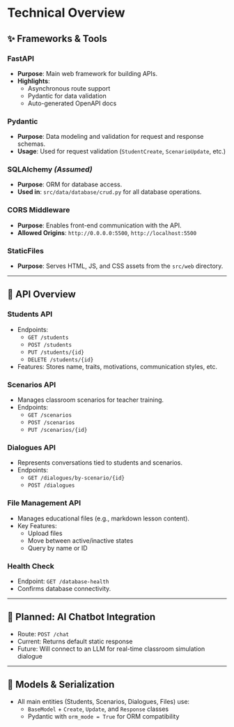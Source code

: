 # Technical Overview

## ✨ Frameworks & Tools

### FastAPI
- **Purpose**: Main web framework for building APIs.
- **Highlights**:
  - Asynchronous route support
  - Pydantic for data validation
  - Auto-generated OpenAPI docs

### Pydantic
- **Purpose**: Data modeling and validation for request and response schemas.
- **Usage**: Used for request validation (`StudentCreate`, `ScenarioUpdate`, etc.)

### SQLAlchemy *(Assumed)*
- **Purpose**: ORM for database access.
- **Used in**: `src/data/database/crud.py` for all database operations.

### CORS Middleware
- **Purpose**: Enables front-end communication with the API.
- **Allowed Origins**: `http://0.0.0.0:5500`, `http://localhost:5500`

### StaticFiles
- **Purpose**: Serves HTML, JS, and CSS assets from the `src/web` directory.

---

## 📄 API Overview

### Students API
- Endpoints:
  - `GET /students`
  - `POST /students`
  - `PUT /students/{id}`
  - `DELETE /students/{id}`
- Features: Stores name, traits, motivations, communication styles, etc.

### Scenarios API
- Manages classroom scenarios for teacher training.
- Endpoints:
  - `GET /scenarios`
  - `POST /scenarios`
  - `PUT /scenarios/{id}`

### Dialogues API
- Represents conversations tied to students and scenarios.
- Endpoints:
  - `GET /dialogues/by-scenario/{id}`
  - `POST /dialogues`

### File Management API
- Manages educational files (e.g., markdown lesson content).
- Key Features:
  - Upload files
  - Move between active/inactive states
  - Query by name or ID

### Health Check
- Endpoint: `GET /database-health`
- Confirms database connectivity.

---

## 🔎 Planned: AI Chatbot Integration
- Route: `POST /chat`
- Current: Returns default static response
- Future: Will connect to an LLM for real-time classroom simulation dialogue

---

## 🔢 Models & Serialization
- All main entities (Students, Scenarios, Dialogues, Files) use:
  - `BaseModel` + `Create`, `Update`, and `Response` classes
  - Pydantic with `orm_mode = True` for ORM compatibility


